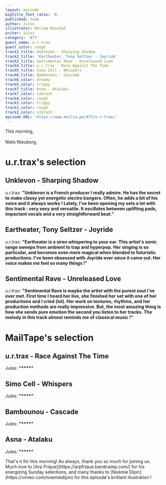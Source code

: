 ```yaml
---
layout: episode
bigTitle_font_ratio: '6'
published: true
author: Jules
illustrator: Meriam Kharbat
writer: Jules
category: '477'
guest_name: u.r.trax
guest_color: rough
track1_title: Unklevon - Sharping Shadow
track2_title: 'Eartheater, Tony Seltzer - Joyride'
track3_title: Sentimental Rave - Unreleased Love
track4_title: u.r.trax - Race Against The Time
track5_title: Simo Cell - Whispers
track6_title: Bambounou - Cascade
track6_color: dreamy
track5_color: trippy
track7_title: Asna - Atalaku
track7_color: vibrant
track4_color: rough
track3_color: trippy
track1_color: rough
track2_color: vibrant
episode_URL: 'https://www.mailta.pe/477/u-r-trax/'
---
```

<p id="introduction"> This morning, 
<br><br>
Niels Nieuborg,
</p>


# u.r.trax's selection

## Unklevon - Sharping Shadow
u.r.trax: **"**Unklevon is a French producer I really admire. He has the secret to make classy yet energetic electro bangers. Often, he adds a bit of his voice and it always works ! Lately, I've been opening my sets a lot with this track : very sexy and versatile. It oscillates between uplifting pads, impactant vocals and a very straightforward beat.**"**

## Eartheater, Tony Seltzer - Joyride
u.r.trax: **"**Eartheater is a siren whispering to your ear. This artist's sonic range sweeps from ambient to trap and hyperpop. Her singing is so particular, and becomes even more magical when blended to futuristic productions. I've been obsessed with Joyride ever since it came out. Her voice makes me feel so many things !**"**

## Sentimental Rave - Unreleased Love
u.r.trax: **"**Sentimental Rave is maybe the artist with the purest soul i've ever met. First time I heard her live, she finished her set with one of her productions and I cried (lol). Her work on textures, rhythms, and her production methods are really impressive. But, the most amazing thing is how she sends pure emotion the second you listen to her tracks. The melody in this track almost reminds me of classical music !**"**


# MailTape's selection

## u.r.trax - Race Against The Time
Jules: **"****"**

## Simo Cell - Whispers
Jules: **"****"**

## Bambounou - Cascade
Jules: **"****"**

## Asna - Atalaku
Jules: **"****"**


<p id="outroduction">That's it for this morning! As always, thank you so much for joining us. Much love to [Arp Frique](https://arpfrique.bandcamp.com/) for his energizing Sunday selections, and many thanks to [Noémie Dijon](https://vimeo.com/noemiedijon) for this episode's brilliant illustration !</p>
